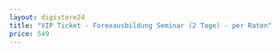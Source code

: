 ```yaml
---
layout: digistore24
title: "VIP Ticket - Forexausbildung Seminar (2 Tage) - per Raten"
price: 549
---
```

